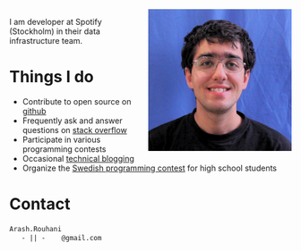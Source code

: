 <img style="float:right;" src="/images/me.png" alt="Arash Rouhani" />

I am developer at Spotify (Stockholm) in their data infrastructure team.

# Things I do

 * Contribute to open source on [github](https://github.com/Tarrasch)
 * Frequently ask and answer questions on [stack overflow](http://stackoverflow.com/users/621449/tarrasch)
 * Participate in various programming contests
 * Occasional [technical blogging](http://www.yesodweb.com/blog/2012/10/haskell-and-ci)
 * Organize the [Swedish programming contest](http://www.progolymp.se) for high school students

# Contact

    Arash.Rouhani
       - || -    @gmail.com
